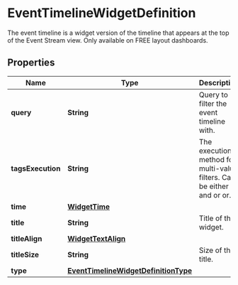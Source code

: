 

# EventTimelineWidgetDefinition

The event timeline is a widget version of the timeline that appears at the top of the Event Stream view. Only available on FREE layout dashboards.
## Properties

Name | Type | Description | Notes
------------ | ------------- | ------------- | -------------
**query** | **String** | Query to filter the event timeline with. | 
**tagsExecution** | **String** | The execution method for multi-value filters. Can be either and or or. |  [optional]
**time** | [**WidgetTime**](WidgetTime.md) |  |  [optional]
**title** | **String** | Title of the widget. |  [optional]
**titleAlign** | [**WidgetTextAlign**](WidgetTextAlign.md) |  |  [optional]
**titleSize** | **String** | Size of the title. |  [optional]
**type** | [**EventTimelineWidgetDefinitionType**](EventTimelineWidgetDefinitionType.md) |  | 



